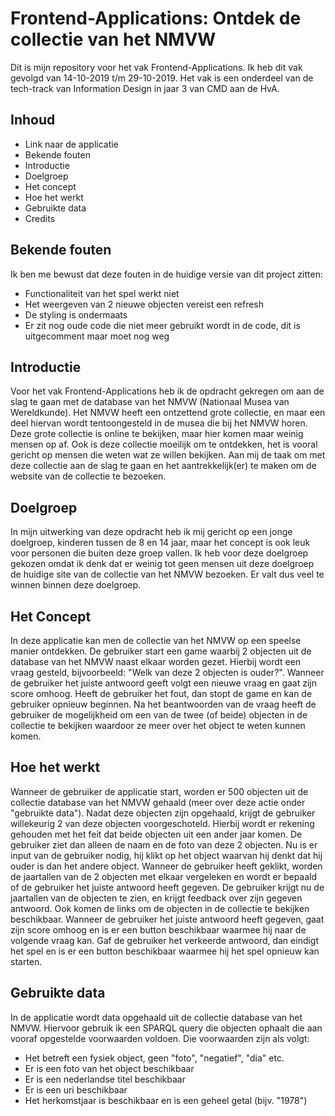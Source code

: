 # Frontend-Applications: Ontdek de collectie van het NMVW

Dit is mijn repository voor het vak Frontend-Applications. Ik heb dit vak gevolgd van 14-10-2019 t/m 29-10-2019. Het vak is een onderdeel van de tech-track van Information Design in jaar 3 van CMD aan de HvA.

## Inhoud
* Link naar de applicatie
* Bekende fouten
* Introductie
* Doelgroep
* Het concept
* Hoe het werkt
* Gebruikte data
* Credits

## Bekende fouten
Ik ben me bewust dat deze fouten in de huidige versie van dit project zitten:
* Functionaliteit van het spel werkt niet
* Het weergeven van 2 nieuwe objecten vereist een refresh
* De styling is ondermaats
* Er zit nog oude code die niet meer gebruikt wordt in de code, dit is uitgecomment maar moet nog weg

## Introductie
Voor het vak Frontend-Applications heb ik de opdracht gekregen om aan de slag te gaan met de database van het NMVW (Nationaal Musea van Wereldkunde).
Het NMVW heeft een ontzettend grote collectie, en maar een deel hiervan wordt tentoongesteld in de musea die bij het NMVW horen. 
Deze grote collectie is online te bekijken, maar hier komen maar weinig mensen op af. Ook is deze collectie moeilijk om te ontdekken, het is vooral gericht op mensen die weten wat ze willen bekijken.
Aan mij de taak om met deze collectie aan de slag te gaan en het aantrekkelijk(er) te maken om de website van de collectie te bezoeken.

## Doelgroep
In mijn uitwerking van deze opdracht heb ik mij gericht op een jonge doelgroep, kinderen tussen de 8 en 14 jaar, maar het concept is ook leuk voor personen die buiten deze groep vallen.
Ik heb voor deze doelgroep gekozen omdat ik denk dat er weinig tot geen mensen uit deze doelgroep de huidige site van de collectie van het NMVW bezoeken. Er valt dus veel te winnen binnen deze doelgroep.

## Het Concept
In deze applicatie kan men de collectie van het NMVW op een speelse manier ontdekken.
De gebruiker start een game waarbij 2 objecten uit de database van het NMVW naast elkaar worden gezet.
Hierbij wordt een vraag gesteld, bijvoorbeeld: "Welk van deze 2 objecten is ouder?".
Wanneer de gebruiker het juiste antwoord geeft volgt een nieuwe vraag en gaat zijn score omhoog.
Heeft de gebruiker het fout, dan stopt de game en kan de gebruiker opnieuw beginnen.
Na het beantwoorden van de vraag heeft de gebruiker de mogelijkheid om een van de twee (of beide) objecten in de collectie te bekijken waardoor ze meer over het object te weten kunnen komen.

## Hoe het werkt
Wanneer de gebruiker de applicatie start, worden er 500 objecten uit de collectie database van het NMVW gehaald (meer over deze actie onder "gebruikte data").
Nadat deze objecten zijn opgehaald, krijgt de gebruiker willekeurig 2 van deze objecten voorgeschoteld.
Hierbij wordt er rekening gehouden met het feit dat beide objecten uit een ander jaar komen.
De gebruiker ziet dan alleen de naam en de foto van deze 2 objecten.
Nu is er input van de gebruiker nodig, hij klikt op het object waarvan hij denkt dat hij ouder is dan het andere object.
Wanneer de gebruiker heeft geklikt, worden de jaartallen van de 2 objecten met elkaar vergeleken en wordt er bepaald of de gebruiker het juiste antwoord heeft gegeven.
De gebruiker krijgt nu de jaartallen van de objecten te zien, en krijgt feedback over zijn gegeven antwoord.
Ook komen de links om de objecten in de collectie te bekijken beschikbaar.
Wanneer de gebruiker het juiste antwoord heeft gegeven, gaat zijn score omhoog en is er een button beschikbaar waarmee hij naar de volgende vraag kan.
Gaf de gebruiker het verkeerde antwoord, dan eindigt het spel en is er een button beschikbaar waarmee hij het spel opnieuw kan starten.

## Gebruikte data
In de applicatie wordt data opgehaald uit de collectie database van het NMVW. Hiervoor gebruik ik een SPARQL query die objecten ophaalt die aan vooraf opgestelde voorwaarden voldoen.
Die voorwaarden zijn als volgt:
* Het betreft een fysiek object, geen "foto", "negatief", "dia" etc.
* Er is een foto van het object beschikbaar
* Er is een nederlandse titel beschikbaar
* Er is een uri beschikbaar
* Het herkomstjaar is beschikbaar en is een geheel getal (bijv. "1978")
